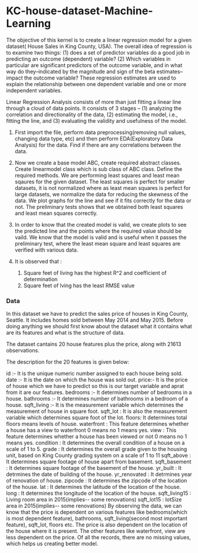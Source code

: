 # KC-house-dataset-Machine-Learning


The objective of this kernel is to create a linear regression model for a given dataset( House Sales in King County, USA). The overall idea of regression is to examine two things: (1) does a set of predictor variables do a good job in predicting an outcome (dependent) variable? (2) Which variables in particular are significant predictors of the outcome variable, and in what way do they–indicated by the magnitude and sign of the beta estimates–impact the outcome variable? These regression estimates are used to explain the relationship between one dependent variable and one or more independent variables.

Linear Regression Analysis consists of more than just fitting a linear line through a cloud of data points. It consists of 3 stages – (1) analyzing the correlation and directionality of the data, (2) estimating the model, i.e., fitting the line, and (3) evaluating the validity and usefulness of the model.

1. First import the file, perform data preprocessing(removing null values, changing data type, etc) and then perform EDA(Exploratory Data Analysis) for the data. Find if there are any correlations between the data.

2. Now we create a base model ABC, create required abstract classes. Create linearmodel class which is sub class of ABC class. Define the required methods. We are performing least squares and least mean sqaures for the given dataset. The least squares is perfect for smaller datasets, it is not normalized where as least mean squares is perfect for large datasets, we normalize the data for reducing the skewness of the data. We plot graphs for the line and see if it fits correctly for the data or not. The preliminary tests shows that we obtained both least squares and least mean squares correctly.

3. In order to know that the created model is valid, we create plots to see the predicted line and the points where the required value should be vaild. We know that the model is valid and is useful when it passes the preliminary test, where the least mean square and least squares are verified with various data.

4. It is observed that :
    1. Square feet of living has the highest R^2 and coefficient of determination 
    2. Square feet of lving has the least RMSE value 


### Data
In this dataset we have to predict the sales price of houses in King County, Seattle. It includes homes sold between May 2014 and May 2015. Before doing anything we should first know about the dataset what it contains what are its features and what is the structure of data.

The dataset cantains 20 house features plus the price, along with 21613 observations.

The description for the 20 features is given below:

id :- It is the unique numeric number assigned to each house being sold.
date :- It is the date on which the house was sold out.
price:- It is the price of house which we have to predict so this is our target variable and aprat from it are our features.
bedrooms :- It determines number of bedrooms in a house.
bathrooms :- It determines number of bathrooms in a bedroom of a house.
sqft_living :- It is the measurement variable which determines the measurement of house in square foot.
sqft_lot : It is also the measurement variable which determines square foot of the lot.
floors: It determines total floors means levels of house.
waterfront : This feature determines whether a house has a view to waterfront 0 means no 1 means yes.
view : This feature determines whether a house has been viewed or not 0 means no 1 means yes.
condition : It determines the overall condition of a house on a scale of 1 to 5.
grade : It determines the overall grade given to the housing unit, based on King County grading system on a scale of 1 to 11
sqft_above : It determines square footage of house apart from basement.
sqft_basement : It determines square footage of the basement of the house.
yr_built : It detrmines the date of building of the house.
yr_renovated : It detrmines year of renovation of house.
zipcode : It determines the zipcode of the location of the house.
lat : It determines the latitude of the location of the house.
long : It determines the longitude of the location of the house.
sqft_living15 : Living room area in 2015(implies-- some renovations)
sqft_lot15 : lotSize area in 2015(implies-- some renovations)
By observing the data, we can know that the price is dependent on various features like bedrooms(which is most dependent feature), bathrooms, sqft_living(second most important feature), sqft_lot, floors etc. The price is also dependent on the location of the house where it is present. The other features like waterfront, view are less dependent on the price. Of all the records, there are no missing values, which helps us creating better model.
